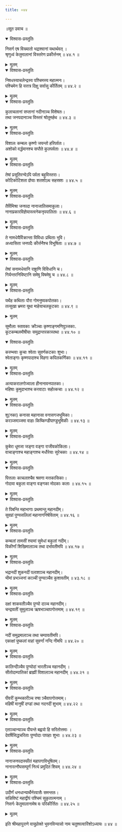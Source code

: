 ```yaml
---
title: ०४४

---
```

॥सूत उवाच ॥  

<details open><summary>विश्वास-प्रस्तुतिः</summary>

निसर्ग एष विख्यातो भद्राश्वानां यथार्थवत् ।  
श्रृणुध्वं केतुमालानां विस्तरेण प्रकीर्त्तनम् ॥ ४४.१ ॥
</details>

<details><summary>मूलम्</summary>

निसर्ग एष विख्यातो भद्राश्वानां यथार्थवत् ।  
श्रृणुध्वं केतुमालानां विस्तरेण प्रकीर्त्तनम् ॥ ४४.१ ॥
</details>


<details open><summary>विश्वास-प्रस्तुतिः</summary>

निषधस्याचलेन्द्रस्य पश्चिमस्य महात्मनः।  
पश्चिमेन हि यत्तत्र दिक्षु सर्वासु कीर्तितम् ॥ ४४.२ ॥
</details>

<details><summary>मूलम्</summary>

निषधस्याचलेन्द्रस्य पश्चिमस्य महात्मनः।  
पश्चिमेन हि यत्तत्र दिक्षु सर्वासु कीर्तितम् ॥ ४४.२ ॥
</details>


<details open><summary>विश्वास-प्रस्तुतिः</summary>

कुलाचलानां सप्तानां नदीनाञ्च विशेषतः।  
तथा जनपदानाञ्च विस्तरं श्रोतुमर्हथ ॥ ४४.३ ॥
</details>

<details><summary>मूलम्</summary>

कुलाचलानां सप्तानां नदीनाञ्च विशेषतः।  
तथा जनपदानाञ्च विस्तरं श्रोतुमर्हथ ॥ ४४.३ ॥
</details>


<details open><summary>विश्वास-प्रस्तुतिः</summary>

विशालः कम्बलः कृष्णो जयन्तो हरिपर्वतः।  
अशोको वर्द्धमानश्च सप्तैते कुलपर्वताः ॥ ४४.४ ॥
</details>

<details><summary>मूलम्</summary>

विशालः कम्बलः कृष्णो जयन्तो हरिपर्वतः।  
अशोको वर्द्धमानश्च सप्तैते कुलपर्वताः ॥ ४४.४ ॥
</details>


<details open><summary>विश्वास-प्रस्तुतिः</summary>

तेषां प्रसूतिरन्येऽपि पर्वता बहुविस्तराः।  
कोटिकोटिशता ज्ञेयाः शतशोऽथ सहस्रशः ॥ ४४.५ ॥
</details>

<details><summary>मूलम्</summary>

तेषां प्रसूतिरन्येऽपि पर्वता बहुविस्तराः।  
कोटिकोटिशता ज्ञेयाः शतशोऽथ सहस्रशः ॥ ४४.५ ॥
</details>


<details open><summary>विश्वास-प्रस्तुतिः</summary>

तैर्विमिश्रा जनपदा नानाजातिसमाकुलाः।  
नानाप्रकारविज्ञेयास्त्वनेकनृपपालिताः ॥ ४४.६ ॥
</details>

<details><summary>मूलम्</summary>

तैर्विमिश्रा जनपदा नानाजातिसमाकुलाः।  
नानाप्रकारविज्ञेयास्त्वनेकनृपपालिताः ॥ ४४.६ ॥
</details>


<details open><summary>विश्वास-प्रस्तुतिः</summary>

ते नामधेयैर्विक्रान्ता विविधाः प्रथिताः भुवि।  
अध्यासिता जनपदैः कीर्त्तनैश्च विभूषिताः ॥ ४४.७ ॥
</details>

<details><summary>मूलम्</summary>

ते नामधेयैर्विक्रान्ता विविधाः प्रथिताः भुवि।  
अध्यासिता जनपदैः कीर्त्तनैश्च विभूषिताः ॥ ४४.७ ॥
</details>


<details open><summary>विश्वास-प्रस्तुतिः</summary>

तेषां सनामधेयानि राष्ट्राणि विविधानि च।  
गिर्यन्तरनिविष्टानि समेषु विषमेषु च ॥ ४४.८ ॥
</details>

<details><summary>मूलम्</summary>

तेषां सनामधेयानि राष्ट्राणि विविधानि च।  
गिर्यन्तरनिविष्टानि समेषु विषमेषु च ॥ ४४.८ ॥
</details>


<details open><summary>विश्वास-प्रस्तुतिः</summary>

यथैह कथिताः पौरा गोमनुष्यकपोतकाः।  
तत्सुखा भ्रमरा यूथा माहेयाचलकूटकाः ॥ ४४.९ ॥
</details>

<details><summary>मूलम्</summary>

यथैह कथिताः पौरा गोमनुष्यकपोतकाः।  
तत्सुखा भ्रमरा यूथा माहेयाचलकूटकाः ॥ ४४.९ ॥
</details>

सुमौलाः स्तावकाः क्रौञ्चाः कृष्णाङ्गमणिपुञ्जकाः.  
कूटकम्बलमौषीयाः समुद्रान्तरकास्तथा ॥ ४४.१० ॥  


<details open><summary>विश्वास-प्रस्तुतिः</summary>

करम्भवाः कुचाः श्वेताः सुवर्णकटकाः शुभाः।  
श्वेताङ्गाः कृष्णपादाश्च विहगा कपिलकर्णिकाः ॥ ४४.११ ॥
</details>

<details><summary>मूलम्</summary>

करम्भवाः कुचाः श्वेताः सुवर्णकटकाः शुभाः।  
श्वेताङ्गाः कृष्णपादाश्च विहगा कपिलकर्णिकाः ॥ ४४.११ ॥
</details>


<details open><summary>विश्वास-प्रस्तुतिः</summary>

अत्याकरालगोज्वाला हीनानावनपातकाः।  
महिषाः कुमुदाभाश्च करवाटाः सहोत्कचाः ॥ ४४.१२ ॥
</details>

<details><summary>मूलम्</summary>

अत्याकरालगोज्वाला हीनानावनपातकाः।  
महिषाः कुमुदाभाश्च करवाटाः सहोत्कचाः ॥ ४४.१२ ॥
</details>


<details open><summary>विश्वास-प्रस्तुतिः</summary>

शु(नका) कनासा महानासा वनासगजभूमिकाः।  
करञ्जमञ्जमा वाहाः किष्किण्डीपाण्डुभूमिकीः ॥ ४४.१३ ॥
</details>

<details><summary>मूलम्</summary>

शु(नका) कनासा महानासा वनासगजभूमिकाः।  
करञ्जमञ्जमा वाहाः किष्किण्डीपाण्डुभूमिकीः ॥ ४४.१३ ॥
</details>


<details open><summary>विश्वास-प्रस्तुतिः</summary>

कुबेरा धूमजा जङ्गा वङ्गा राजीवकोकिलाः।  
वाचाङ्गाश्च महाङ्गाश्च मधौरेयाः सुरेचकाः ॥ ४४.१४ ॥
</details>

<details><summary>मूलम्</summary>

कुबेरा धूमजा जङ्गा वङ्गा राजीवकोकिलाः।  
वाचाङ्गाश्च महाङ्गाश्च मधौरेयाः सुरेचकाः ॥ ४४.१४ ॥
</details>


<details open><summary>विश्वास-प्रस्तुतिः</summary>

पित्तलाः काचलाश्चैव श्रवणा मत्तकासिकाः।  
गोदावा बकुला वाङ्गा वङ्गका मोदकाः कलाः ॥ ४४.१५ ॥
</details>

<details><summary>मूलम्</summary>

पित्तलाः काचलाश्चैव श्रवणा मत्तकासिकाः।  
गोदावा बकुला वाङ्गा वङ्गका मोदकाः कलाः ॥ ४४.१५ ॥
</details>


<details open><summary>विश्वास-प्रस्तुतिः</summary>

ते पिबन्ति महाभागाः प्रथमान्तु महानदीम्।  
सुवप्रां पुण्यसलिलां महानागनिषेविताम् ॥ ४४.१६ ॥
</details>

<details><summary>मूलम्</summary>

ते पिबन्ति महाभागाः प्रथमान्तु महानदीम्।  
सुवप्रां पुण्यसलिलां महानागनिषेविताम् ॥ ४४.१६ ॥
</details>


<details open><summary>विश्वास-प्रस्तुतिः</summary>

कम्बलां तामसीं श्यामां सुमेधां बकुलां नदीम्।  
विकीर्णां शिखिमालाञ्च तथा दर्भावतीमपि ॥ ४४.१७ ॥
</details>

<details><summary>मूलम्</summary>

कम्बलां तामसीं श्यामां सुमेधां बकुलां नदीम्।  
विकीर्णां शिखिमालाञ्च तथा दर्भावतीमपि ॥ ४४.१७ ॥
</details>


<details open><summary>विश्वास-प्रस्तुतिः</summary>

भद्रानदीं शुकनदीं पलाशाञ्च महानदीम्।  
भीमां प्रभञ्जनां काञ्चीं पुण्याञ्चैव कुशावतीम् ॥ ४३.१८ ॥
</details>

<details><summary>मूलम्</summary>

भद्रानदीं शुकनदीं पलाशाञ्च महानदीम्।  
भीमां प्रभञ्जनां काञ्चीं पुण्याञ्चैव कुशावतीम् ॥ ४३.१८ ॥
</details>


<details open><summary>विश्वास-प्रस्तुतिः</summary>

दक्षां शाकवतीञ्चैव पुण्यो दाञ्च महानदीम्।  
चन्द्रावतीं सुमूलाञ्च ऋषभाञ्चापगोत्तमाम् ॥ ४४.१९ ॥
</details>

<details><summary>मूलम्</summary>

दक्षां शाकवतीञ्चैव पुण्यो दाञ्च महानदीम्।  
चन्द्रावतीं सुमूलाञ्च ऋषभाञ्चापगोत्तमाम् ॥ ४४.१९ ॥
</details>


<details open><summary>विश्वास-प्रस्तुतिः</summary>

नदीं समुद्रमालाञ्च तथा चम्पावतीमपि।  
एकाक्षां पुष्कलां वाहां सुवर्णां नन्दि नीमपि ॥ ४४.२० ॥
</details>

<details><summary>मूलम्</summary>

नदीं समुद्रमालाञ्च तथा चम्पावतीमपि।  
एकाक्षां पुष्कलां वाहां सुवर्णां नन्दि नीमपि ॥ ४४.२० ॥
</details>


<details open><summary>विश्वास-प्रस्तुतिः</summary>

कालिन्दीञ्चैव पुण्योदां भारतीञ्च महानदीम् ।  
सीतोदाम्पातिकां ब्राह्मीं विशालाञ्च महानदीम् ॥ ४४.२१ ॥
</details>

<details><summary>मूलम्</summary>

कालिन्दीञ्चैव पुण्योदां भारतीञ्च महानदीम् ।  
सीतोदाम्पातिकां ब्राह्मीं विशालाञ्च महानदीम् ॥ ४४.२१ ॥
</details>


<details open><summary>विश्वास-प्रस्तुतिः</summary>

पीवरीं कुम्भकारीञ्च रुषा ञ्चैवापगोत्तमाम्।  
महिषीं मानुषीं दण्डां तथा नदनदीं शुभाम् ॥ ४४.२२ ॥
</details>

<details><summary>मूलम्</summary>

पीवरीं कुम्भकारीञ्च रुषा ञ्चैवापगोत्तमाम्।  
महिषीं मानुषीं दण्डां तथा नदनदीं शुभाम् ॥ ४४.२२ ॥
</details>


<details open><summary>विश्वास-प्रस्तुतिः</summary>

एताञ्चान्याञ्च पीयन्ते बह्वयो हि सरितोत्तमाः ।  
देवर्षिसिद्धचरिताः पुण्योदाः पापहाः शुभाः ॥ ४४.२३ ॥
</details>

<details><summary>मूलम्</summary>

एताञ्चान्याञ्च पीयन्ते बह्वयो हि सरितोत्तमाः ।  
देवर्षिसिद्धचरिताः पुण्योदाः पापहाः शुभाः ॥ ४४.२३ ॥
</details>


<details open><summary>विश्वास-प्रस्तुतिः</summary>

नानाजनपदास्फीतं महापगाविभूषितम्।  
नानारत्नौघसम्पूर्णं नित्यं प्रमुदितं शिवम् ॥ ४४.२४ ॥
</details>

<details><summary>मूलम्</summary>

नानाजनपदास्फीतं महापगाविभूषितम्।  
नानारत्नौघसम्पूर्णं नित्यं प्रमुदितं शिवम् ॥ ४४.२४ ॥
</details>


<details open><summary>विश्वास-प्रस्तुतिः</summary>

उदीर्णं धनधान्यार्थैर्नरवासैः समन्ततः।  
सन्निविष्टं महाद्वीपं पश्चिमं सुकृतात्मनाम् ।  
निसर्गः केतुमालानामेष वः परिकीर्त्तितः ॥ ४४.२५ ॥
</details>

<details><summary>मूलम्</summary>

उदीर्णं धनधान्यार्थैर्नरवासैः समन्ततः।  
सन्निविष्टं महाद्वीपं पश्चिमं सुकृतात्मनाम् ।  
निसर्गः केतुमालानामेष वः परिकीर्त्तितः ॥ ४४.२५ ॥
</details>

इति श्रीमहापुराणे वायुप्रोक्ते भुवनविन्यासो नाम चतुश्वत्वारिंशोऽध्यायः ॥ ४४ ॥